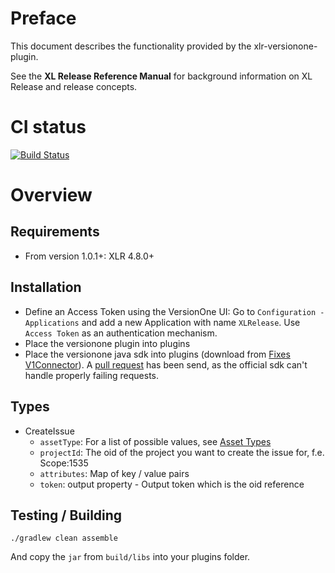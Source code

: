 # Preface #

This document describes the functionality provided by the xlr-versionone-plugin.

See the **XL Release Reference Manual** for background information on XL Release and release concepts.

# CI status #

[![Build Status](https://travis-ci.org/xebialabs-community/xlr-versionone-plugin.svg?branch=master)](https://travis-ci.org/xebialabs-community/xlr-versionone-plugin)

# Overview #

## Requirements ##

* From version 1.0.1+: XLR 4.8.0+

## Installation ##

* Define an Access Token using the VersionOne UI: Go to `Configuration - Applications` and add a new Application with name `XLRelease`. Use `Access Token` as an authentication mechanism.
* Place the versionone plugin into plugins
* Place the versionone java sdk into plugins (download from [Fixes V1Connector](https://github.com/jdewinne/VersionOne.SDK.Java.APIClient)). A [pull request](https://github.com/versionone/VersionOne.SDK.Java.APIClient/pull/21) has been send, as the official sdk can't handle properly failing requests.

## Types ##

+ CreateIssue
    * `assetType`: For a list of possible values, see [Asset Types](https://community.versionone.com/Developers/Developer-Library/Concepts/Asset_Type)
    * `projectId`: The oid of the project you want to create the issue for, f.e. Scope:1535
    * `attributes`: Map of key / value pairs
    * `token`: output property - Output token which is the oid reference


## Testing / Building ##


`./gradlew clean assemble`

And copy the `jar` from `build/libs` into your plugins folder.

